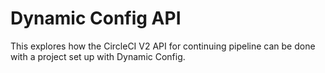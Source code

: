 # Dynamic Config API

This explores how the CircleCI V2 API for continuing pipeline can be done with a project set up with Dynamic Config.
